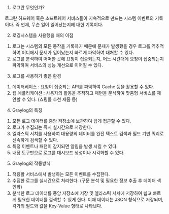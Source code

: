 
1. 로그란 무엇인가?

로그란 하드웨어 혹은 소프트웨어 서비스들이 지속적으로 만드는 시스템 이벤트의 기록이다.
즉 언제, 무슨 일이 일어났는지에 대한 기록이다.

2. 로깅시스템을 사용했을 때의 이점

1) 로그는 시스템의 모든 동작을 기록하기 때문에 문제가 발생했을 경우 로그를 역추적하여 어디에서 문제가 일어났는지 빠르게 파악하여 대처할 수 있다.
2) 로그를 분석하여 어떠한 곳에 요청이 집중되는지, 어느 시간대에 요청이 집중되는지 파악하여 서비스의 성능 개선으로 이어질 수 있다.

3. 로그를 사용하기 좋은 환경

1) 데이터베이스 : 요청이 집중되는 API를 파악하여 Cache 등을 활용할 수 있다.
2) 웹 애플리케이션 : 사용자의 활동을 추적하고 패턴을 분석하여 맞춤형 서비스를 제안할 수 있다. (쇼핑몰 추천 제품 등)

4. Graylog의 특징

1) 모든 로그 데이터를 중앙 저장소에 보관하여 쉽게 접근할 수 있다.
2) 로그가 수집되는 즉시 실시간으로 저장한다.
3) 엘라스틱 서치를 사용하여 대용량의 데이터를 완전 텍스트 검색과 필드 기반 쿼리로 신속하게 검색할 수 있다.
4) 특정 이벤트나 패턴이 감지되면 알림을 발생 시킬 수 있다.
5) 내장 도구만으로 로그를 대시보드 생성이나 시각화할 수 있다.

5. Graylog의 작동방식

1) 적용할 서비스에서 발생하는 모든 이벤트를 수집한다.
2) 수집한 로그를 실시간으로 처리한다. (구문 분석 및 필요한 정보 추출 후 데이터 색인화)
3) 분석한 로그 데이터를 중앙 저장소에 저장 및 엘라스틱 서치에 저장하여 쉽고 빠르게 필요한 데이터를 검색할 수 있게 한다. 이때 데이터는 JSON 형식으로 저장되며, 각가의 필드와 값을 Key-Value 형태로 나타낸다.